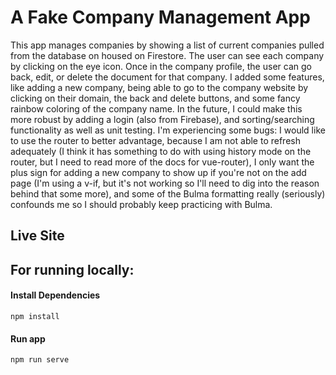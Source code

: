 # A Fake Company Management App
This app manages companies by showing a list of current companies pulled from the database on housed on Firestore. The user 
can see each company by clicking on the eye icon. Once in the company profile, the user can go back, edit, or delete the document 
for that company. I added some features, like adding a new company, being able to go 
to the company website by clicking on their domain, the back and delete buttons, and some fancy rainbow coloring of the company 
name.  In the future, I could make this more robust by adding a login (also from Firebase), and sorting/searching 
functionality as well as unit testing. I'm experiencing some bugs: I would like to use the router to better advantage, 
because I am not able to refresh adequately (I think it has something to do with using history mode on the router, but I 
need to read more of the docs for vue-router), I only want the plus sign for adding a new company to show up if you're not 
on the add page (I'm using a v-if, but it's not working so I'll need to dig into the reason behind that some more), and 
some of the Bulma formatting really (seriously) confounds me so I should probably keep practicing with Bulma.

## Live Site


## For running locally:

#### Install Dependencies
```
npm install
```

#### Run app
```
npm run serve
```



